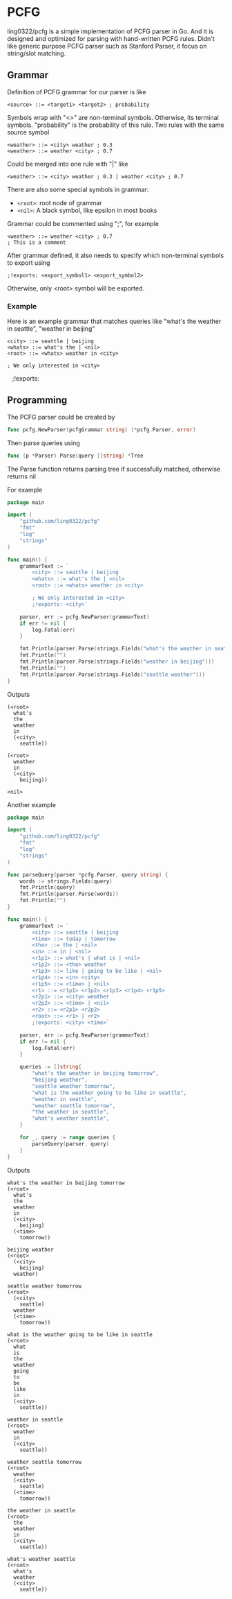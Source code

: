 # PCFG

ling0322/pcfg is a simple implementation of PCFG parser in Go. And it is designed and optimized for parsing with hand-written PCFG rules. Didn't like generic purpose PCFG parser such as Stanford Parser, it focus on string/slot matching.

## Grammar

Definition of PCFG grammar for our parser is like

    <source> ::= <target1> <target2> ; probability 
    
Symbols wrap with "\<>" are non-terminal symbols. Otherwise, its terminal symbols. "probability" is the probability of this rule. Two rules with the same source symbol

    <weather> ::= <city> weather ; 0.3
    <weather> ::= weather <city> ; 0.7

Could be merged into one rule with "|" like

    <weather> ::= <city> weather ; 0.3 | weather <city> ; 0.7

There are also some special symbols in grammar:

- `<root>`: root node of grammar
- `<nil>`: A black symbol, like epsilon in most books

Grammar could be commented using ";", for example
    
    <weather> ::= weather <city> ; 0.7
    ; This is a comment

After grammar defined, it also needs to specify which non-terminal symbols to export using 

    ;!exports: <export_symbol1> <export_symbol2>

Otherwise, only \<root\> symbol will be exported.

### Example

Here is an example grammar that matches queries like "what's the weather in seattle", "weather in beijing"

    <city> ::= seattle | beijing
    <whats> ::= what's the | <nil>
    <root> ::= <whats> weather in <city>
    
    ; We only interested in <city>
    ;!exports: <city>

## Programming

The PCFG parser could be created by

```go
func pcfg.NewParser(pcfgGrammar string) (*pcfg.Parser, error)
```

Then parse queries using

```go
func (p *Parser) Parse(query []string) *Tree
```

The Parse function returns parsing tree if successfully matched, otherwise returns nil

For example

```go
package main

import (
	"github.com/ling0322/pcfg"
	"fmt"
	"log"
	"strings"
)

func main() {
	grammarText := `
		<city> ::= seattle | beijing
		<whats> ::= what's the | <nil>
		<root> ::= <whats> weather in <city>

		; We only interested in <city>
		;!exports: <city>`

	parser, err := pcfg.NewParser(grammarText)
	if err != nil {
		log.Fatal(err)
	}

	fmt.Println(parser.Parse(strings.Fields("what's the weather in seattle")))
	fmt.Println("")
	fmt.Println(parser.Parse(strings.Fields("weather in beijing")))
	fmt.Println("")
	fmt.Println(parser.Parse(strings.Fields("seattle weather")))
}
```

Outputs

```
(<root> 
  what's 
  the 
  weather 
  in 
  (<city> 
    seattle))

(<root> 
  weather 
  in 
  (<city> 
    beijing))

<nil>
```

Another example

```go
package main

import (
	"github.com/ling0322/pcfg"
	"fmt"
	"log"
	"strings"
)

func parseQuery(parser *pcfg.Parser, query string) {
	words := strings.Fields(query)
	fmt.Println(query)
	fmt.Println(parser.Parse(words))
	fmt.Println("")
}

func main() {
	grammarText := `
		<city> ::= seattle | beijing
		<time> ::= today | tomorrow
		<the> ::= the | <nil>
		<in> ::= in | <nil>
		<r1p1> ::= what's | what is | <nil>
		<r1p2> ::= <the> weather
		<r1p3> ::= like | going to be like | <nil>
		<r1p4> ::= <in> <city>
		<r1p5> ::= <time> | <nil>
		<r1> ::= <r1p1> <r1p2> <r1p3> <r1p4> <r1p5>
		<r2p1> ::= <city> weather
		<r2p2> ::= <time> | <nil>
		<r2> ::= <r2p1> <r2p2>
		<root> ::= <r1> | <r2>
		;!exports: <city> <time>`

	parser, err := pcfg.NewParser(grammarText)
	if err != nil {
		log.Fatal(err)
	}

	queries := []string{
		"what's the weather in beijing tomorrow",
		"beijing weather",
		"seattle weather tomorrow",
		"what is the weather going to be like in seattle",
		"weather in seattle",
		"weather seattle tomorrow",
		"the weather in seattle",
		"what's weather seattle",
	}

	for _, query := range queries {
		parseQuery(parser, query)
	}
}
```

Outputs

```
what's the weather in beijing tomorrow
(<root> 
  what's 
  the 
  weather 
  in 
  (<city> 
    beijing) 
  (<time> 
    tomorrow))

beijing weather
(<root> 
  (<city> 
    beijing) 
  weather)

seattle weather tomorrow
(<root> 
  (<city> 
    seattle) 
  weather 
  (<time> 
    tomorrow))

what is the weather going to be like in seattle
(<root> 
  what 
  is 
  the 
  weather 
  going 
  to 
  be 
  like 
  in 
  (<city> 
    seattle))

weather in seattle
(<root> 
  weather 
  in 
  (<city> 
    seattle))

weather seattle tomorrow
(<root> 
  weather 
  (<city> 
    seattle) 
  (<time> 
    tomorrow))

the weather in seattle
(<root> 
  the 
  weather 
  in 
  (<city> 
    seattle))

what's weather seattle
(<root> 
  what's 
  weather 
  (<city> 
    seattle))
```
